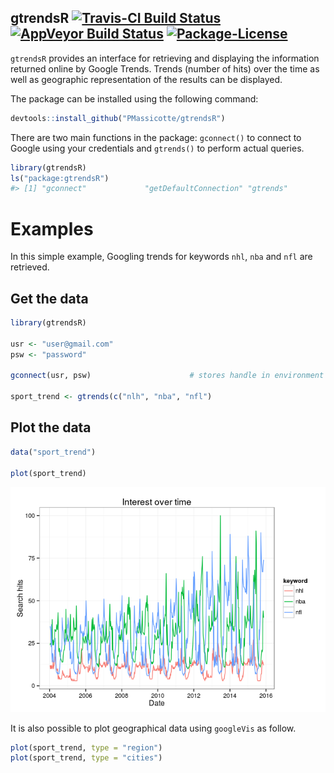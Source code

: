 <!-- README.md is generated from README.Rmd. Please edit that file -->
gtrendsR [![Travis-CI Build Status](https://travis-ci.org/PMassicotte/gtrendsR.svg?branch=master)](https://travis-ci.org/PMassicotte/gtrendsR) [![AppVeyor Build Status](https://ci.appveyor.com/api/projects/status/github/PMassicotte/gtrendsR?branch=master&svg=true)](https://ci.appveyor.com/project/PMassicotte/gtrendsR) [![Package-License](https://img.shields.io/badge/license-GPL%20%28%3E=%202%29-brightgreen.svg?style=flat)](http://www.gnu.org/licenses/gpl-2.0.html)
------------------------------------------------------------------------------------------------------------------------------------------------------------------------------------------------------------------------------------------------------------------------------------------------------------------------------------------------------------------------------------------------------------------------------------------------------------------------------------

`gtrendsR` provides an interface for retrieving and displaying the information returned online by Google Trends. Trends (number of hits) over the time as well as geographic representation of the results can be displayed.

The package can be installed using the following command:

``` r
devtools::install_github("PMassicotte/gtrendsR")
```

There are two main functions in the package: `gconnect()` to connect to Google using your credentials and `gtrends()` to perform actual queries.

``` r
library(gtrendsR)
ls("package:gtrendsR")
#> [1] "gconnect"             "getDefaultConnection" "gtrends"
```

Examples
========

In this simple example, Googling trends for keywords `nhl`, `nba` and `nfl` are retrieved.

Get the data
------------

``` r
library(gtrendsR)

usr <- "user@gmail.com"
psw <- "password"

gconnect(usr, psw)                      # stores handle in environment

sport_trend <- gtrends(c("nlh", "nba", "nfl")
```

Plot the data
-------------

``` r
data("sport_trend")

plot(sport_trend)
```

![](README-unnamed-chunk-5-1.png)

It is also possible to plot geographical data using `googleVis` as follow.

``` r
plot(sport_trend, type = "region")
plot(sport_trend, type = "cities")
```
